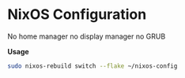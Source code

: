 # NixOS Configuration

No home manager no display manager no GRUB

**Usage**
```bash
sudo nixos-rebuild switch --flake ~/nixos-config
```